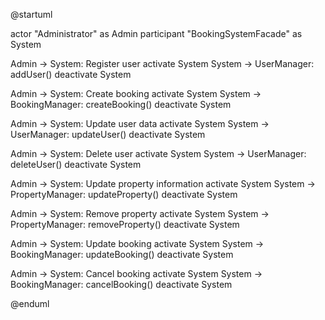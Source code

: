 @startuml

actor "Administrator" as Admin
participant "BookingSystemFacade" as System


Admin -> System: Register user
activate System
System -> UserManager: addUser()
deactivate System

Admin -> System: Create booking
activate System
System -> BookingManager: createBooking()
deactivate System

Admin -> System: Update user data
activate System
System -> UserManager: updateUser()
deactivate System

Admin -> System: Delete user
activate System
System -> UserManager: deleteUser()
deactivate System

Admin -> System: Update property information
activate System
System -> PropertyManager: updateProperty()
deactivate System

Admin -> System: Remove property
activate System
System -> PropertyManager: removeProperty()
deactivate System

Admin -> System: Update booking
activate System
System -> BookingManager: updateBooking()
deactivate System

Admin -> System: Cancel booking
activate System
System -> BookingManager: cancelBooking()
deactivate System

@enduml
